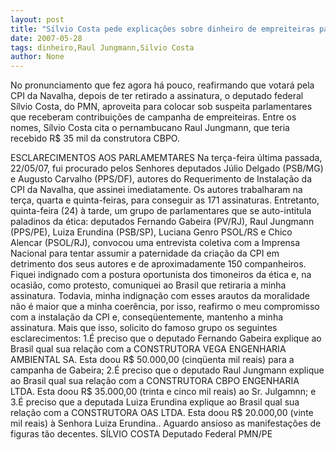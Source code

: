 ```yaml
---
layout: post
title: "Sílvio Costa pede explicações sobre dinheiro de empreiteiras para Raul Jungmann, Gabeira e Erundina"
date: 2007-05-28
tags: dinheiro,Raul Jungmann,Silvio Costa
author: None
---
```

No pronunciamento que fez agora h&aacute; pouco, reafirmando que votar&aacute; pela CPI da Navalha, depois de ter retirado a assinatura, o deputado federal S&iacute;lvio Costa, do PMN, aproveita para colocar sob suspeita parlamentares que receberam contribui&ccedil;&otilde;es de campanha de empreiteiras. Entre os nomes, S&iacute;lvio Costa cita o pernambucano Raul Jungmann, que teria recebido R$ 35 mil da construtora CBPO.

ESCLARECIMENTOS AOS PARLAMEMTARES
Na ter&ccedil;a-feira &uacute;ltima passada, 22/05/07, fui procurado pelos Senhores deputados J&uacute;lio Delgado (PSB/MG) e Augusto Carvalho (PPS/DF), autores do Requerimento de Instala&ccedil;&atilde;o da CPI da Navalha, que assinei imediatamente.
Os autores trabalharam na ter&ccedil;a, quarta e quinta-feiras, para conseguir as 171 assinaturas. 
Entretanto, quinta-feira (24) &agrave; tarde, um grupo de parlamentares que se auto-intitula paladinos da &eacute;tica: deputados Fernando Gabeira (PV/RJ), Raul Jungmann (PPS/PE), Luiza Erundina (PSB/SP), Luciana Genro PSOL/RS e Chico Alencar (PSOL/RJ), convocou uma entrevista coletiva com a Imprensa Nacional para tentar assumir a paternidade da cria&ccedil;&atilde;o da CPI em detrimento dos seus autores e de aproximadamente 150 companheiros.
Fiquei indignado com a postura oportunista dos timoneiros da &eacute;tica e, na ocasi&atilde;o, como protesto, comuniquei ao Brasil que retiraria a minha assinatura.
Todavia, minha indigna&ccedil;&atilde;o com esses arautos da moralidade n&atilde;o &eacute; maior que a minha coer&ecirc;ncia, por isso, reafirmo o meu compromisso com a instala&ccedil;&atilde;o da CPI e, conseq&uuml;entemente, mantenho a minha assinatura. 
Mais que isso, solicito do famoso grupo os seguintes esclarecimentos:
1.&Eacute; preciso que o deputado Fernando Gabeira explique ao Brasil qual sua rela&ccedil;&atilde;o com a CONSTRUTORA VEGA ENGENHARIA AMBIENTAL SA. Esta doou R$ 50.000,00 (cinq&uuml;enta mil reais) para a campanha de Gabeira;
2.&Eacute; preciso que o deputado Raul Jungmann explique ao Brasil qual sua rela&ccedil;&atilde;o com a CONSTRUTORA CBPO ENGENHARIA LTDA. Esta doou R$ 35.000,00 (trinta e cinco mil reais) ao Sr. Julgamnn; e
3.&Eacute; preciso que a deputada Luiza Erundina explique ao Brasil qual sua rela&ccedil;&atilde;o com a CONSTRUTORA OAS LTDA. Esta doou R$ 20.000,00 (vinte mil reais) &agrave; Senhora Luiza Erundina..
Aguardo ansioso as manifesta&ccedil;&otilde;es de figuras t&atilde;o decentes.
S&Iacute;LVIO COSTA
Deputado Federal PMN/PE 